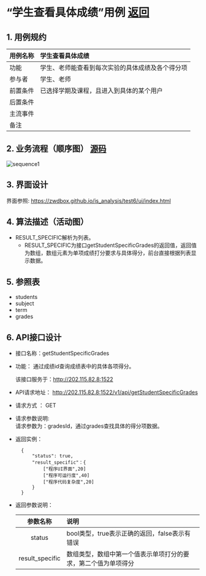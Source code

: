 # “学生查看具体成绩”用例 [返回](./README.md)
## 1. 用例规约


|用例名称|学生查看具体成绩|
|-------|:-------------|
|功能|学生、老师能查看到每次实验的具体成绩及各个得分项|
|参与者|学生、老师|
|前置条件|已选择学期及课程，且进入到具体的某个用户|
|后置条件| |
|主流事件| |
|备注| |

## 2. 业务流程（顺序图） [源码](./src/sequence学生列表.puml)
![sequence1](./sequence学生列表.png) 

## 3. 界面设计
界面参照: https://zwdbox.github.io/is_analysis/test6/ui/index.html

## 4. 算法描述（活动图）

- RESULT_SPECIFIC解析为列表。
  - RESULT_SPECIFIC为接口getStudentSpecificGrades的返回值，返回值为数组，数组元素为单项成绩打分要求与具体得分，前台直接根据列表显示数据。

## 5. 参照表

- students
- subject
- term
- grades
## 6. API接口设计

- 接口名称：getStudentSpecificGrades
    
- 功能：
    通过成绩id查询成绩表中的具体各项得分。
    
    该接口服务于：http://202.115.82.8:1522
    
- API请求地址： 
    http://202.115.82.8:1522/v1/api/getStudentSpecificGrades

- 请求方式 ：
    GET  

- 请求参数说明:        
    请求参数为：gradesId，通过grades查找具体的得分项数据。
    
- 返回实例：

        {
            "status": true,
            "result_specific"：{
                ["程序UI界面",20]
                ["程序可运行度",40]
                ["程序代码复杂度",20]
            }
        }
  
- 返回参数说明：    
 
  |参数名称|说明|
  |:---------:|:--------------------------------------------------------|      
  |status|bool类型，true表示正确的返回，false表示有错误|
  |result_specific|数组类型，数组中第一个值表示单项打分的要求，第二个值为单项得分|